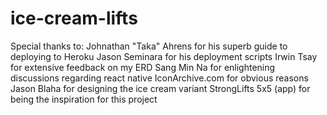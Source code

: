 # ice-cream-lifts

Special thanks to:
  Johnathan "Taka" Ahrens
    for his superb guide to deploying to Heroku
  Jason Seminara
    for his deployment scripts
  Irwin Tsay
    for extensive feedback on my ERD
  Sang Min Na
    for enlightening discussions regarding react native
  IconArchive.com
    for obvious reasons
  Jason Blaha
    for designing the ice cream variant
  StrongLifts 5x5 (app)
    for being the inspiration for this project
